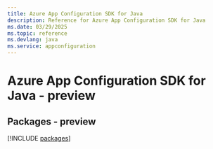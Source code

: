 ```yaml
---
title: Azure App Configuration SDK for Java
description: Reference for Azure App Configuration SDK for Java
ms.date: 03/29/2025
ms.topic: reference
ms.devlang: java
ms.service: appconfiguration
---
```

# Azure App Configuration SDK for Java - preview
## Packages - preview
[!INCLUDE [packages](app-configuration-index.md)]